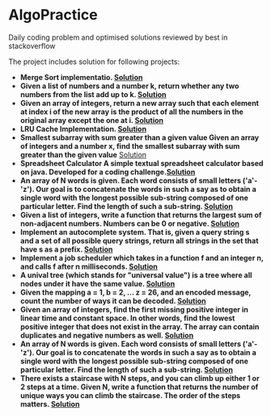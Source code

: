 # AlgoPractice

Daily coding problem and optimised solutions reviewed by best in stackoverflow


The project includes solution for following projects:

- **Merge Sort implementatio. [Solution](https://github.com/macleanpinto/AlgoPractice/blob/175012f1fcee98e1b84c3f09a73cfd644737c7e5/src/main/java/com/alpha/sorting/MergeSort.java)**
- **Given a list of numbers and a number k, return whether any two numbers from the list add up to k. [Solution](https://github.com/macleanpinto/AlgoPractice/blob/175012f1fcee98e1b84c3f09a73cfd644737c7e5/src/main/java/com/alpha/problemsolving/DailyCodingProblem1.java#L1)**
- **Given an array of integers, return a new array such that each element at index i of the new array is the product of all the numbers in the original array except the one at i. [Solution](https://github.com/macleanpinto/AlgoPractice/blob/175012f1fcee98e1b84c3f09a73cfd644737c7e5/src/main/java/com/alpha/problemsolving/DailyCodingProblem2.java#L1)**
- **LRU Cache Implementation. [Solution](https://github.com/macleanpinto/AlgoPractice/blob/175012f1fcee98e1b84c3f09a73cfd644737c7e5/src/main/java/com/alpha/design/LRUCache.java#L1)**
- **Smallest subarray with sum greater than a given value Given an array of integers and a number x, find the smallest subarray with sum greater than the given value** [Solution](https://github.com/macleanpinto/AlgoPractice/blob/175012f1fcee98e1b84c3f09a73cfd644737c7e5/src/main/java/com/alpha/problemsolving/DailyCodingProblem3.java)
- **Spreadsheet Calculator A simple textual spreadsheet calculator based on java. Developed for a coding challenge.[Solution](https://github.com/macleanpinto/AlgoPractice/blob/175012f1fcee98e1b84c3f09a73cfd644737c7e5/src/main/java/com/alpha/design/SpreadSheetCalculator.java#L13)**
- **An array of N words is given. Each word consists of small letters ('a'- 'z'). Our goal is to concatenate the words in such a say as to obtain a single word with the longest possible sub-string composed of one particular letter. Find the length of such a sub-string. [Solution](https://github.com/macleanpinto/AlgoPractice/blob/175012f1fcee98e1b84c3f09a73cfd644737c7e5/src/main/java/com/alpha/problemsolving/DailyCodingProblem4.java#L7-L8)**
- **Given a list of integers, write a function that returns the largest sum of non-adjacent numbers. Numbers can be 0 or negative. [Solution](https://github.com/macleanpinto/AlgoPractice/blob/175012f1fcee98e1b84c3f09a73cfd644737c7e5/src/main/java/com/alpha/problemsolving/DailyCodingProblem10.java#L6)**
- **Implement an autocomplete system. That is, given a query string s and a set of all possible query strings, return all strings in the set that have s as a prefix. [Solution](https://github.com/macleanpinto/AlgoPractice/blob/175012f1fcee98e1b84c3f09a73cfd644737c7e5/src/main/java/com/alpha/problemsolving/DailyCodingProblem11.java#L6)**
- **Implement a job scheduler which takes in a function f and an integer n, and calls f after n milliseconds. [Solution](https://github.com/macleanpinto/AlgoPractice/blob/175012f1fcee98e1b84c3f09a73cfd644737c7e5/src/main/java/com/alpha/problemsolving/DailyCodingProblem9.java#L6)**
- **A unival tree (which stands for "universal value") is a tree where all nodes under it have the same value. [Solution](https://github.com/macleanpinto/AlgoPractice/blob/175012f1fcee98e1b84c3f09a73cfd644737c7e5/src/main/java/com/alpha/problemsolving/DailyCodingProblem8.java#L4)**
- **Given the mapping a = 1, b = 2, ... z = 26, and an encoded message, count the number of ways it can be decoded. [Solution](https://github.com/macleanpinto/AlgoPractice/blob/175012f1fcee98e1b84c3f09a73cfd644737c7e5/src/main/java/com/alpha/problemsolving/DailyCodingProblem7.java#L6)**
- **Given an array of integers, find the first missing positive integer in linear time and constant space. In other words, find the lowest positive integer that does not exist in the array. The array can contain duplicates and negative numbers as well. [Solution](https://github.com/macleanpinto/AlgoPractice/blob/175012f1fcee98e1b84c3f09a73cfd644737c7e5/src/main/java/com/alpha/problemsolving/DailyCodingProblem5.java#L6-L7)**
- **An array of N words is given. Each word consists of small letters ('a'- 'z'). Our goal is to concatenate the words in such a say as to obtain a single word with the longest possible sub-string composed of one particular letter. Find the length of such a sub-string. [Solution](https://github.com/macleanpinto/AlgoPractice/blob/175012f1fcee98e1b84c3f09a73cfd644737c7e5/src/main/java/com/alpha/problemsolving/DailyCodingProblem4.java)**
- **There exists a staircase with N steps, and you can climb up either 1 or 2 steps at a time. Given N, write a function that returns the number of unique ways you can climb the staircase. The order of the steps matters. [Solution](https://github.com/macleanpinto/AlgoPractice/blob/fdd70a03f9e07530e791aeba33c0f688c1d8604e/src/main/java/com/alpha/problemsolving/DailyCodingProblem12.java)**
